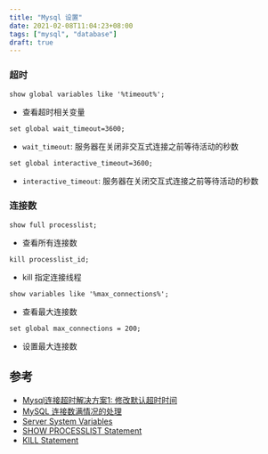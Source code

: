 ```yaml
---
title: "Mysql 设置"
date: 2021-02-08T11:04:23+08:00
tags: ["mysql", "database"]
draft: true
---
```


### 超时

```mysql
show global variables like '%timeout%';
```
- 查看超时相关变量

```mysql
set global wait_timeout=3600;
```
- `wait_timeout`: 服务器在关闭非交互式连接之前等待活动的秒数

```mysql
set global interactive_timeout=3600;
```
- `interactive_timeout`: 服务器在关闭交互式连接之前等待活动的秒数

### 连接数

```
show full processlist;
```
- 查看所有连接数

```mysql
kill processlist_id;
```
- kill 指定连接线程

```mysql
show variables like '%max_connections%';
```
- 查看最大连接数

```mysql
set global max_connections = 200;
```
- 设置最大连接数

## 参考

- [Mysql连接超时解决方案1: 修改默认超时时间](https://blog.csdn.net/Huozhiwu_11/article/details/104530746)
- [MySQL 连接数满情况的处理](https://www.jianshu.com/p/6689474434f7)
- [Server System Variables](https://dev.mysql.com/doc/refman/8.0/en/server-system-variables.html)
- [SHOW PROCESSLIST Statement](https://dev.mysql.com/doc/refman/8.0/en/show-processlist.html)
- [KILL Statement](https://dev.mysql.com/doc/refman/8.0/en/kill.html)
